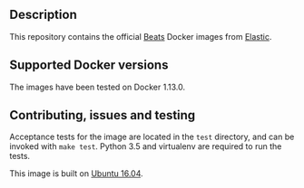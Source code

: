## Description

This repository contains the official [Beats][beats] Docker images from
[Elastic][elastic].

[beats]: https://www.elastic.co/products/beats
[elastic]: https://www.elastic.co/

## Supported Docker versions

The images have been tested on Docker 1.13.0.

## Contributing, issues and testing

Acceptance tests for the image are located in the `test` directory, and can
be invoked with `make test`. Python 3.5 and virtualenv are required to run
the tests.

This image is built on [Ubuntu 16.04][ubuntu-1604].

[ubuntu-1604]: https://github.com/tianon/docker-brew-ubuntu-core/blob/188bcceb999c0c465b3053efefd4e1a03d3fc47e/xenial/Dockerfile
